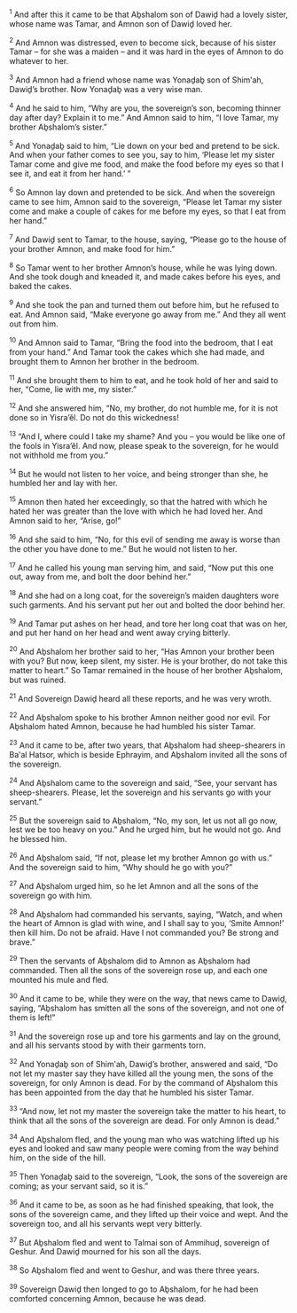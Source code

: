 <sup>1</sup> And after this it came to be that Aḇshalom son of Dawiḏ had a lovely sister, whose name was Tamar, and Amnon son of Dawiḏ loved her.

<sup>2</sup> And Amnon was distressed, even to become sick, because of his sister Tamar – for she was a maiden – and it was hard in the eyes of Amnon to do whatever to her.

<sup>3</sup> And Amnon had a friend whose name was Yonaḏaḇ son of Shim‛ah, Dawiḏ’s brother. Now Yonaḏaḇ was a very wise man.

<sup>4</sup> And he said to him, “Why are you, the sovereign’s son, becoming thinner day after day? Explain it to me.” And Amnon said to him, “I love Tamar, my brother Aḇshalom’s sister.”

<sup>5</sup> And Yonaḏaḇ said to him, “Lie down on your bed and pretend to be sick. And when your father comes to see you, say to him, ‘Please let my sister Tamar come and give me food, and make the food before my eyes so that I see it, and eat it from her hand.’ ”

<sup>6</sup> So Amnon lay down and pretended to be sick. And when the sovereign came to see him, Amnon said to the sovereign, “Please let Tamar my sister come and make a couple of cakes for me before my eyes, so that I eat from her hand.”

<sup>7</sup> And Dawiḏ sent to Tamar, to the house, saying, “Please go to the house of your brother Amnon, and make food for him.”

<sup>8</sup> So Tamar went to her brother Amnon’s house, while he was lying down. And she took dough and kneaded it, and made cakes before his eyes, and baked the cakes.

<sup>9</sup> And she took the pan and turned them out before him, but he refused to eat. And Amnon said, “Make everyone go away from me.” And they all went out from him.

<sup>10</sup> And Amnon said to Tamar, “Bring the food into the bedroom, that I eat from your hand.” And Tamar took the cakes which she had made, and brought them to Amnon her brother in the bedroom.

<sup>11</sup> And she brought them to him to eat, and he took hold of her and said to her, “Come, lie with me, my sister.”

<sup>12</sup> And she answered him, “No, my brother, do not humble me, for it is not done so in Yisra’ĕl. Do not do this wickedness!

<sup>13</sup> “And I, where could I take my shame? And you – you would be like one of the fools in Yisra’ĕl. And now, please speak to the sovereign, for he would not withhold me from you.”

<sup>14</sup> But he would not listen to her voice, and being stronger than she, he humbled her and lay with her.

<sup>15</sup> Amnon then hated her exceedingly, so that the hatred with which he hated her was greater than the love with which he had loved her. And Amnon said to her, “Arise, go!”

<sup>16</sup> And she said to him, “No, for this evil of sending me away is worse than the other you have done to me.” But he would not listen to her.

<sup>17</sup> And he called his young man serving him, and said, “Now put this one out, away from me, and bolt the door behind her.”

<sup>18</sup> And she had on a long coat, for the sovereign’s maiden daughters wore such garments. And his servant put her out and bolted the door behind her.

<sup>19</sup> And Tamar put ashes on her head, and tore her long coat that was on her, and put her hand on her head and went away crying bitterly.

<sup>20</sup> And Aḇshalom her brother said to her, “Has Amnon your brother been with you? But now, keep silent, my sister. He is your brother, do not take this matter to heart.” So Tamar remained in the house of her brother Aḇshalom, but was ruined.

<sup>21</sup> And Sovereign Dawiḏ heard all these reports, and he was very wroth.

<sup>22</sup> And Aḇshalom spoke to his brother Amnon neither good nor evil. For Aḇshalom hated Amnon, because he had humbled his sister Tamar.

<sup>23</sup> And it came to be, after two years, that Aḇshalom had sheep-shearers in Ba‛al Hatsor, which is beside Ephrayim, and Aḇshalom invited all the sons of the sovereign.

<sup>24</sup> And Aḇshalom came to the sovereign and said, “See, your servant has sheep-shearers. Please, let the sovereign and his servants go with your servant.”

<sup>25</sup> But the sovereign said to Aḇshalom, “No, my son, let us not all go now, lest we be too heavy on you.” And he urged him, but he would not go. And he blessed him.

<sup>26</sup> And Aḇshalom said, “If not, please let my brother Amnon go with us.” And the sovereign said to him, “Why should he go with you?”

<sup>27</sup> And Aḇshalom urged him, so he let Amnon and all the sons of the sovereign go with him.

<sup>28</sup> And Aḇshalom had commanded his servants, saying, “Watch, and when the heart of Amnon is glad with wine, and I shall say to you, ‘Smite Amnon!’ then kill him. Do not be afraid. Have I not commanded you? Be strong and brave.”

<sup>29</sup> Then the servants of Aḇshalom did to Amnon as Aḇshalom had commanded. Then all the sons of the sovereign rose up, and each one mounted his mule and fled.

<sup>30</sup> And it came to be, while they were on the way, that news came to Dawiḏ, saying, “Aḇshalom has smitten all the sons of the sovereign, and not one of them is left!”

<sup>31</sup> And the sovereign rose up and tore his garments and lay on the ground, and all his servants stood by with their garments torn.

<sup>32</sup> And Yonaḏaḇ son of Shim‛ah, Dawiḏ’s brother, answered and said, “Do not let my master say they have killed all the young men, the sons of the sovereign, for only Amnon is dead. For by the command of Aḇshalom this has been appointed from the day that he humbled his sister Tamar.

<sup>33</sup> “And now, let not my master the sovereign take the matter to his heart, to think that all the sons of the sovereign are dead. For only Amnon is dead.”

<sup>34</sup> And Aḇshalom fled, and the young man who was watching lifted up his eyes and looked and saw many people were coming from the way behind him, on the side of the hill.

<sup>35</sup> Then Yonaḏaḇ said to the sovereign, “Look, the sons of the sovereign are coming; as your servant said, so it is.”

<sup>36</sup> And it came to be, as soon as he had finished speaking, that look, the sons of the sovereign came, and they lifted up their voice and wept. And the sovereign too, and all his servants wept very bitterly.

<sup>37</sup> But Aḇshalom fled and went to Talmai son of Ammihuḏ, sovereign of Geshur. And Dawiḏ mourned for his son all the days.

<sup>38</sup> So Aḇshalom fled and went to Geshur, and was there three years.

<sup>39</sup> Sovereign Dawiḏ then longed to go to Aḇshalom, for he had been comforted concerning Amnon, because he was dead.


